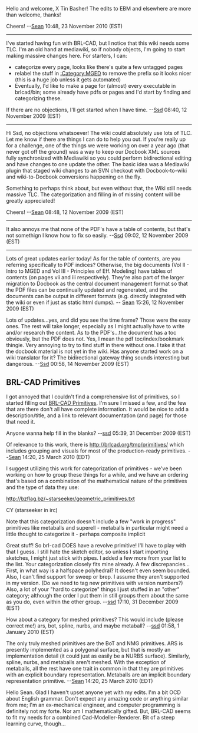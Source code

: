 Hello and welcome, X Tin Basher! The edits to EBM and elsewhere are more
than welcome, thanks!

Cheers! --[Sean](user/Sean.md) 10:48, 23 November 2010 (EST)

------------------------------------------------------------------------

I've started having fun with BRL-CAD, but I notice that this wiki needs
some TLC. I'm an old hand at mediawiki, so if nobody objects, I'm going
to start making massive changes here. For starters, I can:

-   categorize every page, looks like there's quite a few untagged pages
-   relabel the stuff in [:Category:MGED](:Category:MGED.md) to
    remove the prefix so it looks nicer (this is a huge job unless it
    gets automated)
-   Eventually, I'd like to make a page for (almost) every executable in
    brlcad/bin; some already have pdfs or pages and I'd start by finding
    and categorizing these.

If there are no objections, I'll get started when I have time.
--[Ssd](user/Ssd.md) 08:40, 12 November 2009 (EST)

------------------------------------------------------------------------

Hi Ssd, no objections whatsoever! The wiki could absolutely use lots of
TLC. Let me know if there are things I can do to help you out. If you're
really up for a challenge, one of the things we were working on over a
year ago (that never got off the ground) was a way to keep our Docbook
XML sources fully synchronized with Mediawiki so you could perform
bidirectional editing and have changes to one update the other. The
basic idea was a Mediawiki plugin that staged wiki changes to an SVN
checkout with Docbook-to-wiki and wiki-to-Docbook conversions happening
on the fly.

Something to perhaps think about, but even without that, the Wiki still
needs massive TLC. The categorization and filling in of missing content
will be greatly appreciated!

Cheers! --[Sean](user/Sean.md) 08:48, 12 November 2009 (EST)

------------------------------------------------------------------------

It also annoys me that none of the PDF's have a table of contents, but
that's not somethign I know how to fix so easily.
--[Ssd](user/Ssd.md) 09:02, 12 November 2009 (EST)

------------------------------------------------------------------------

Lots of great updates earlier today! As for the table of contents, are
you referring specifically to PDF indices? Otherwise, the big documents
(Vol II - Intro to MGED and Vol III - Principles of Eff. Modeling) have
tables of contents (on pages vii and iii respectively). They're also
part of the larger migration to Docbook as the central document
management format so that the PDF files can be continually updated and
regenerated, and the documents can be output in different formats (e.g.
directly integrated with the wiki or even if just as static html dumps).
-- [Sean](user/Sean.md) 15:26, 12 November 2009 (EST)


Lots of updates...yes, and did you see the time frame? Those were the
easy ones. The rest will take longer, especially as I might actually
have to write and/or research the content. As to the PDF's...the
document has a toc obviously, but the PDF does not. Yes, I mean the pdf
toc/index/bookmark thingie. Very annoying to try to find stuff in there
without one. I take it that the docbook material is not yet in the wiki.
Has anyone started work on a wiki translator for it? The bidirectional
gateway thing sounds interesting but dangerous.
--[Ssd](user/Ssd.md) 00:58, 14 November 2009 (EST)

## BRL-CAD Primitives

I got annoyed that I couldn't find a comprehensive list of primitives,
so I started filling out [BRL-CAD
Primitives](BRL-CAD_Primitives.md). I'm sure I missed a few, and
the few that are there don't all have complete information. It would be
nice to add a description/title, and a link to relevant documentation
(and page) for those that need it.

Anyone wanna help fill in the blanks? --[ssd](user/Ssd.md)
05:39, 31 December 2009 (EST)


Of relevance to this work, there is <http://brlcad.org/tmp/primitives/>
which includes grouping and visuals for most of the production-ready
primitives. --[Sean](user/Sean.md) 14:20, 25 March 2010 (EDT)

I suggest utilizing this work for categorization of primitives - we've
been working on how to group these things for a while, and we have an
ordering that's based on a combination of the mathematical nature of the
primitives and the type of data they use:

<http://bzflag.bz/~starseeker/geometric_primitives.txt>

CY (starseeker in irc)

Note that this categorization doesn't include a few "work in progress"
primitives like metaballs and superell - metaballs in particular might
need a little thought to categorize it - perhaps composite implicit


Great stuff! So brl-cad DOES have a revolve primitive! I'll have to play
with that I guess. I still hate the sketch editor, so unless I start
importing sketches, I might just stick with pipes. I added a few more
from your list to the list. Your categorization closely fits mine
already. A few discrepancies... First, in what way is a halfspace
polyhedral? It doesn't even seem bounded. Also, I can't find support for
sweep or brep. I assume they aren't supported in my version. (Do we need
to tag new primitives with version numbers?) Also, a lot of your "hard
to categorize" things I just stuffed in an "other" category; although
the order I put them in still groups them about the same as you do, even
within the other group. --[ssd](user/Ssd.md) 17:10, 31 December
2009 (EST)

How about a category for meshed primitives? This would include (please
correct me!) ars, bot, spline, nurbs, and maybe metaball?
--[ssd](user/Ssd.md) 01:58, 1 January 2010 (EST)


The only truly meshed primitives are the BoT and NMG primitives. ARS is
presently implemented as a polygonal surface, but that is mostly an
implementation detail (it could just as easily be a NURBS surface).
Similarly, spline, nurbs, and metaballs aren't meshed. With the
exception of metaballs, all the rest have one trait in common in that
they are primitives with an explicit boundary representation. Metaballs
are an implicit boundary representation primitive.
--[Sean](user/Sean.md) 14:20, 25 March 2010 (EDT)

Hello Sean. Glad I haven't upset anyone yet with my edits. I'm a bit OCD
about English grammar. Don't expect any amazing code or anything similar
from me; I'm an ex-mechanical engineer, and computer programming is
definitely not my forte. Nor am I mathematically gifted. But, BRL-CAD
seems to fit my needs for a combined Cad-Modeller-Renderer. Bit of a
steep learning curve, though...
